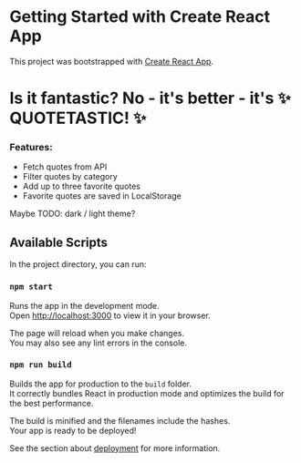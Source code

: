 # Getting Started with Create React App

This project was bootstrapped with [Create React App](https://github.com/facebook/create-react-app).


# Is it fantastic? No - it's better - it's ✨ QUOTETASTIC! ✨

### Features:
- Fetch quotes from API
- Filter quotes by category
- Add up to three favorite quotes
- Favorite quotes are saved in LocalStorage

Maybe TODO: dark / light theme?

## Available Scripts

In the project directory, you can run:

### `npm start`

Runs the app in the development mode.\
Open [http://localhost:3000](http://localhost:3000) to view it in your browser.

The page will reload when you make changes.\
You may also see any lint errors in the console.

### `npm run build`

Builds the app for production to the `build` folder.\
It correctly bundles React in production mode and optimizes the build for the best performance.

The build is minified and the filenames include the hashes.\
Your app is ready to be deployed!

See the section about [deployment](https://facebook.github.io/create-react-app/docs/deployment) for more information.
